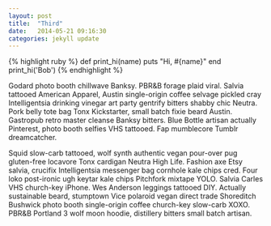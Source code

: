 ```yaml
---
layout: post
title:  "Third"
date:   2014-05-21 09:16:30
categories: jekyll update
---
```

{% highlight ruby %}
def print_hi(name)
  puts "Hi, #{name}"
end
print_hi('Bob')
{% endhighlight %}

Godard photo booth chillwave Banksy. PBR&B forage plaid viral. Salvia tattooed American Apparel, Austin single-origin coffee selvage pickled cray Intelligentsia drinking vinegar art party gentrify bitters shabby chic Neutra. Pork belly tote bag Tonx Kickstarter, small batch fixie beard Austin. Gastropub retro master cleanse Banksy bitters. Blue Bottle artisan actually Pinterest, photo booth selfies VHS tattooed. Fap mumblecore Tumblr dreamcatcher.

Squid slow-carb tattooed, wolf synth authentic vegan pour-over pug gluten-free locavore Tonx cardigan Neutra High Life. Fashion axe Etsy salvia, crucifix Intelligentsia messenger bag cornhole kale chips cred. Four loko post-ironic ugh keytar kale chips Pitchfork mixtape YOLO. Salvia Carles VHS church-key iPhone. Wes Anderson leggings tattooed DIY. Actually sustainable beard, stumptown Vice polaroid vegan direct trade Shoreditch Bushwick photo booth single-origin coffee church-key slow-carb XOXO. PBR&B Portland 3 wolf moon hoodie, distillery bitters small batch artisan.